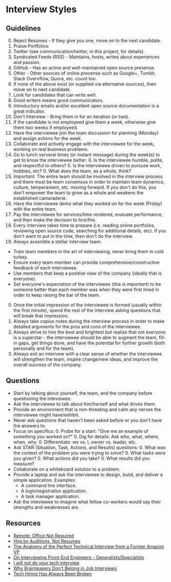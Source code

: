 # Interview Styles

## Guidelines

0. Reject Resumes - If they give you one, move on to the next candidate.
0. Praise Portfolios:
  0. Twitter (see communication/twitter, in this project, for details).
  0. Syndicated Feeds (RSS) - Maintains, hosts, writes about experiences and passion.
  0. GitHub - Has an active and well-maintained open source presense.
  0. Other - Other sources of online precense such as Google+, Tumblr, Stack Overvflow, Quora, etc.
     count too.
  0. If none of the above exist (or supplied via alternative sources), then move on to next
     candidate.
0. Look for candidates that can write well.
  0. Good writers means good communicators.
  0. Introductory emails and/or excellent open source documentation is a great indicator.
0. Don't Interview - Bring them in for an iteration (or two).
  0. If the candidate is not employeed give them a week, otherwise give them two weeks if employeed.
  0. Have the interviewee join the team discussion for planning (Monday) and assign actions for the
     week.
  0. Collaborate and actively engage with the interviewee for the week, working on real business
     problems.
  0. Go to lunch serveral times (or instant message) during the week(s) to get to know the
     interviewee better:
    0. Is the interviewee humble, polite, and respectful to others?
    0. Is the interviewee driven to pursuse work, hobbies, etc?
    0. What does the team, as a whole, think?
  0. *Important*: The entire team should be involved in the interview process and there must be team
     consensus in order to maintain team dynamics, culture, temperament, etc. moving forward. If you
     don't do this, you don't empower the team to grow as a whole and weakens the established
     camaraderie.
  0. Have the interviewee demo what they worked on for the week (Friday) with the entire team.
  0. Pay the interviewee for services/time rendered, evaluate performance, and then make the
     decision to hire/fire.
0. Every interview takes time to prepare (i.e. reading online portfolios, reviewing open source
   code, searching for additional details, etc). If you don't want to put in the time, then don't do
   the interview.
0. Always assemble a stellar interview team:
  - Train team members in the art of interviewing, never bring them in cold turkey.
  - Ensure every team member can provide comprehensive/constructive feedback of each interviewee.
  - Use members that keep a positive view of the company (ideally that is everyone).
  - Set everyone's expectation of the interviewee (*this is important*) to be someone better than
    each member was when they were first hired in order to keep raising the bar of the team.
0. Once the initial impression of the interviewee is formed (usually within the first minute), spend
   the rest of the interview asking questions that will break that impression.
0. Always take copius notes during the interview process in order to make detailed arguments for the
   pros and cons of the interviewee.
0. Always strive to hire the best and brightest but realize that not everyone is a superstar - the
   interviewee should be able to augment the team, fill-in gaps, get things done, and have the
   potential for further growth (both personally and for the team).
0. Always exit an interivew with a clear sense of whether the interviewee will strengthen the team,
   inspire change/new ideas, and improve the overall success of the company.

## Questions

- Start by talking about yourself, the team, and the company before questioning the inteviewee.
- Ask the interviewee to talk about him/herself and what drives them.
- Provide an environment that is non-threating and calm any nerves the interviewee might
  have/exhibit.
- Never ask questions that haven't been asked before or you don't have the answers to.
- Focus on specifics:
  0. Probe for a start: "Give me an example of something you worked on?"
  0. Dig for details: Ask who, what, where, when, why.
  0. Differentiate: we vs. I, owner vs. leader, etc.
- Ask STAR (Situation, Task, Actions, and Results) questions:
  0. What was the context of the problem you were trying to solve?
  0. What tasks were you given?
  0. What actions did you take?
  0. What results did you measure?
- Collaborate on a whiteboard solution to a problem.
- Provide a laptop and ask the interviewee to design, build, and deliver a simple application.
  Examples:
  - A command line interface.
  - A login/registration application.
  - A task manager application.
- Ask the inteviewee to imagine what fellow co-workers would say their strengths and weaknesses are.

## Resources

- [Remote: Office Not Required](https://37signals.com/remote)
- [Hire by Auditions, Not Resumes](http://blogs.hbr.org/2014/01/hire-by-auditions-not-resumes)
- [The Anatomy of the Perfect Technical Interview from a Former Amazon VP](http://firstround.com/article/The-anatomy-of-the-perfect-technical-interview-from-a-former-Amazon-VP)
- [On Interviewing Front-End Engineers - Generalists/Specialists](http://www.nczonline.net/blog/2013/12/27/on-interviewing-front-end-engineers)
- [I will not do your tech interview](https://medium.com/lessons-learned/80ba19c55883)
- [Why Brainteasers Don't Belong in Job Interviews](http://www.newyorker.com/tech/elements/why-brainteasers-dont-belong-in-job-interviews)
- [Tech Hiring Has Always Been Broken](https://medium.com/javascript-scene/tech-hiring-has-always-been-broken-heres-how-i-survived-it-for-decades-b7ac33088de6)
